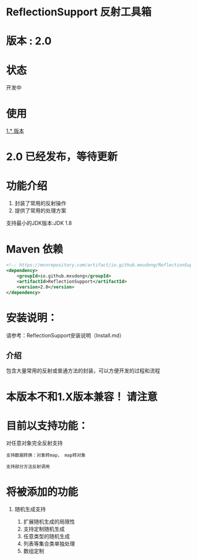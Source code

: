 # ReflectionSupport 反射工具箱

# 版本 : 2.0
# 状态
开发中

# 使用
[1.* 版本](https://github.com/MXuDong/ReflectionSupport/blob/master/README-Version1.X.md)

# 2.0 已经发布，等待更新


# 功能介绍
1. 封装了常用的反射操作
2. 提供了常用的处理方案

支持最小的JDK版本:JDK 1.8

# Maven 依赖

```xml
<!-- https://mvnrepository.com/artifact/io.github.mxudong/ReflectionSupport -->
<dependency>
    <groupId>io.github.mxudong</groupId>
    <artifactId>ReflectionSupport</artifactId>
    <version>2.0</version>
</dependency>

```

# 安装说明：
请参考：ReflectionSupport安装说明（Install.md）

## 介绍
包含大量常用的反射或普通方法的封装，可以方便开发的过程和流程

# 本版本不和1.X版本兼容！ 请注意

# 目前以支持功能：
对任意对象完全反射支持
    
    支持数据转换：对象转map， map转对象
    
    支持部分方法反射调用
# 将被添加的功能
1. 随机生成支持

    1. 扩展随机生成的局限性
    2. 支持定制随机生成
    3. 任意类型的随机生成
    4. 列表等集合类单独处理
    5. 数组定制